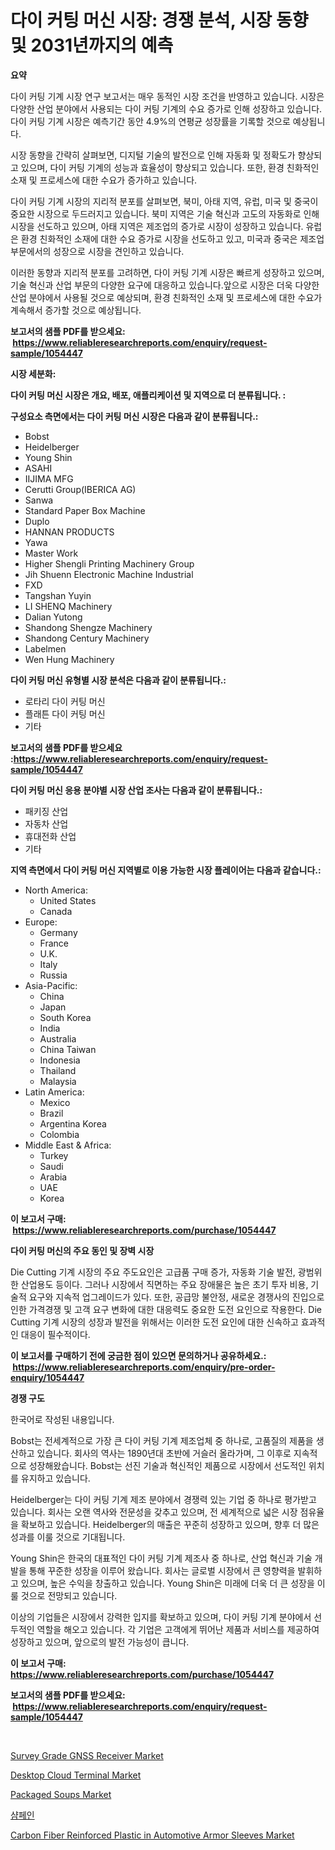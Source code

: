 <p><h1>다이 커팅 머신 시장: 경쟁 분석, 시장 동향 및 2031년까지의 예측</h1></p><p><strong>요약</strong></p>
<p><p>다이 커팅 기계 시장 연구 보고서는 매우 동적인 시장 조건을 반영하고 있습니다. 시장은 다양한 산업 분야에서 사용되는 다이 커팅 기계의 수요 증가로 인해 성장하고 있습니다. 다이 커팅 기계 시장은 예측기간 동안 4.9%의 연평균 성장률을 기록할 것으로 예상됩니다.</p><p>시장 동향을 간략히 살펴보면, 디지털 기술의 발전으로 인해 자동화 및 정확도가 향상되고 있으며, 다이 커팅 기계의 성능과 효율성이 향상되고 있습니다. 또한, 환경 친화적인 소재 및 프로세스에 대한 수요가 증가하고 있습니다.</p><p>다이 커팅 기계 시장의 지리적 분포를 살펴보면, 북미, 아태 지역, 유럽, 미국 및 중국이 중요한 시장으로 두드러지고 있습니다. 북미 지역은 기술 혁신과 고도의 자동화로 인해 시장을 선도하고 있으며, 아태 지역은 제조업의 증가로 시장이 성장하고 있습니다. 유럽은 환경 친화적인 소재에 대한 수요 증가로 시장을 선도하고 있고, 미국과 중국은 제조업 부문에서의 성장으로 시장을 견인하고 있습니다.</p><p>이러한 동향과 지리적 분포를 고려하면, 다이 커팅 기계 시장은 빠르게 성장하고 있으며, 기술 혁신과 산업 부문의 다양한 요구에 대응하고 있습니다.앞으로 시장은 더욱 다양한 산업 분야에서 사용될 것으로 예상되며, 환경 친화적인 소재 및 프로세스에 대한 수요가 계속해서 증가할 것으로 예상됩니다.</p></p>
<p><strong>보고서의 샘플 PDF를 받으세요: &nbsp;<a href="https://www.reliableresearchreports.com/enquiry/request-sample/1054447">https://www.reliableresearchreports.com/enquiry/request-sample/1054447</a></strong></p>
<p><strong>시장 세분화:</strong></p>
<p><strong> 다이 커팅 머신 시장은 개요, 배포, 애플리케이션 및 지역으로 더 분류됩니다. :</strong></p>
<p><strong>구성요소 측면에서는 다이 커팅 머신 시장은 다음과 같이 분류됩니다.:</strong></p>
<p><ul><li>Bobst</li><li>Heidelberger</li><li>Young Shin</li><li>ASAHI</li><li>IIJIMA MFG</li><li>Cerutti Group(IBERICA AG)</li><li>Sanwa</li><li>Standard Paper Box Machine</li><li>Duplo</li><li>HANNAN PRODUCTS</li><li>Yawa</li><li>Master Work</li><li>Higher Shengli Printing Machinery Group</li><li>Jih Shuenn Electronic Machine Industrial</li><li>FXD</li><li>Tangshan Yuyin</li><li>LI SHENQ Machinery</li><li>Dalian Yutong</li><li>Shandong Shengze Machinery</li><li>Shandong Century Machinery</li><li>Labelmen</li><li>Wen Hung Machinery</li></ul></p>
<p><strong> 다이 커팅 머신 유형별 시장 분석은 다음과 같이 분류됩니다.:</strong></p>
<p><ul><li>로타리 다이 커팅 머신</li><li>플래튼 다이 커팅 머신</li><li>기타</li></ul></p>
<p><strong>보고서의 샘플 PDF를 받으세요 :<a href="https://www.reliableresearchreports.com/enquiry/request-sample/1054447">https://www.reliableresearchreports.com/enquiry/request-sample/1054447</a></strong></p>
<p><strong> 다이 커팅 머신 응용 분야별 시장 산업 조사는 다음과 같이 분류됩니다.:</strong></p>
<p><ul><li>패키징 산업</li><li>자동차 산업</li><li>휴대전화 산업</li><li>기타</li></ul></p>
<p><strong>지역 측면에서 다이 커팅 머신 지역별로 이용 가능한 시장 플레이어는 다음과 같습니다.:</strong></p>
<p><ul>
    <li>
        North America:
        <ul>
            <li>United States</li>
            <li>Canada</li>
        </ul>
    </li>
    <li>
        Europe:
        <ul>
            <li>Germany</li>
            <li>France</li>
            <li>U.K.</li>
            <li>Italy</li>
            <li>Russia</li>
        </ul>
    </li>
    <li>
        Asia-Pacific:
        <ul>
            <li>China</li>
            <li>Japan</li>
            <li>South Korea</li>
            <li>India</li>
            <li>Australia</li>
            <li>China Taiwan</li>
            <li>Indonesia</li>
            <li>Thailand</li>
            <li>Malaysia</li>
        </ul>
    </li>
    <li>
        Latin America:
        <ul>
            <li>Mexico</li>
            <li>Brazil</li>
            <li>Argentina Korea</li>
            <li>Colombia</li>
        </ul>
    </li>
    <li>
        Middle East & Africa:
        <ul>
            <li>Turkey</li>
            <li>Saudi</li>
            <li>Arabia</li>
            <li>UAE</li>
            <li>Korea</li>
        </ul>
    </li>
    </ul></p>
<p><strong>이 보고서 구매: &nbsp;<a href="https://www.reliableresearchreports.com/purchase/1054447">https://www.reliableresearchreports.com/purchase/1054447</a></strong></p>
<p><strong>다이 커팅 머신의 주요 동인 및 장벽 시장</strong></p>
<p><p>Die Cutting 기계 시장의 주요 주도요인은 고급품 구매 증가, 자동화 기술 발전, 광범위한 산업용도 등이다. 그러나 시장에서 직면하는 주요 장애물은 높은 초기 투자 비용, 기술적 요구와 지속적 업그레이드가 있다. 또한, 공급망 불안정, 새로운 경쟁사의 진입으로 인한 가격경쟁 및 고객 요구 변화에 대한 대응력도 중요한 도전 요인으로 작용한다. Die Cutting 기계 시장의 성장과 발전을 위해서는 이러한 도전 요인에 대한 신속하고 효과적인 대응이 필수적이다.</p></p>
<p><strong>이 보고서를 구매하기 전에 궁금한 점이 있으면 문의하거나 공유하세요.: &nbsp;<a href="https://www.reliableresearchreports.com/enquiry/pre-order-enquiry/1054447">https://www.reliableresearchreports.com/enquiry/pre-order-enquiry/1054447</a></strong></p>
<p><strong>경쟁 구도</strong></p>
<p><p>한국어로 작성된 내용입니다.</p><p>Bobst는 전세계적으로 가장 큰 다이 커팅 기계 제조업체 중 하나로, 고품질의 제품을 생산하고 있습니다. 회사의 역사는 1890년대 초반에 거슬러 올라가며, 그 이후로 지속적으로 성장해왔습니다. Bobst는 선진 기술과 혁신적인 제품으로 시장에서 선도적인 위치를 유지하고 있습니다.</p><p>Heidelberger는 다이 커팅 기계 제조 분야에서 경쟁력 있는 기업 중 하나로 평가받고 있습니다. 회사는 오랜 역사와 전문성을 갖추고 있으며, 전 세계적으로 넓은 시장 점유율을 확보하고 있습니다. Heidelberger의 매출은 꾸준히 성장하고 있으며, 향후 더 많은 성과를 이룰 것으로 기대됩니다.</p><p>Young Shin은 한국의 대표적인 다이 커팅 기계 제조사 중 하나로, 산업 혁신과 기술 개발을 통해 꾸준한 성장을 이루어 왔습니다. 회사는 글로벌 시장에서 큰 영향력을 발휘하고 있으며, 높은 수익을 창출하고 있습니다. Young Shin은 미래에 더욱 더 큰 성장을 이룰 것으로 전망되고 있습니다.</p><p>이상의 기업들은 시장에서 강력한 입지를 확보하고 있으며, 다이 커팅 기계 분야에서 선두적인 역할을 해오고 있습니다. 각 기업은 고객에게 뛰어난 제품과 서비스를 제공하여 성장하고 있으며, 앞으로의 발전 가능성이 큽니다.</p></p>
<p><strong>이 보고서 구매: &nbsp; <a href="https://www.reliableresearchreports.com/purchase/1054447">https://www.reliableresearchreports.com/purchase/1054447</a></strong></p>
<p><strong>보고서의 샘플 PDF를 받으세요: &nbsp;<a href="https://www.reliableresearchreports.com/enquiry/request-sample/1054447">https://www.reliableresearchreports.com/enquiry/request-sample/1054447</a></strong><strong></strong></p>
<p>&nbsp;</p>
<p><p><a href="https://issuu.com/reportprime-2/docs/survey-grade-gnss-receiver-market-size-2030.pptx">Survey Grade GNSS Receiver Market</a></p><p><a href="https://three-jumbo-f6d.notion.site/Desktop-Cloud-Terminal-Market-Offer-Valuable-Insights-into-Market-Size-Market-Share-Market-Trends--d9c524dbe3f340f0b563128908e09ea3">Desktop Cloud Terminal Market</a></p><p><a href="https://view.publitas.com/reportprime-1/packaged-soups-market-research-report-unlocks-analysis-on-the-market-financial-status-market-size-and-market-revenue-upto-2031/">Packaged Soups Market</a></p><p><a href="https://github.com/vsoq0zknh59/Market-Research-Report-List-1/blob/main/7706942251.md">샴페인</a></p><p><a href="https://github.com/globismark/Market-Research-Report-List-2/blob/main/carbon-fiber-reinforced-plastic-in-automotive-armor-sleeves-market.md">Carbon Fiber Reinforced Plastic in Automotive Armor Sleeves Market</a></p></p>